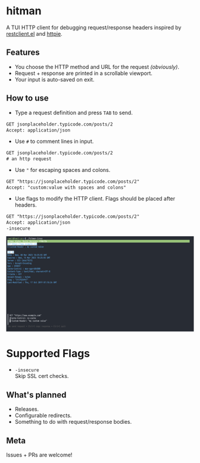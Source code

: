 # hitman

A TUI HTTP client for debugging request/response headers inspired by [restclient.el](https://github.com/pashky/restclient.el) and [httpie](https://github.com/httpie/httpie).

## Features

* You choose the HTTP method and URL for the request *(obviously)*.
* Request + response are printed in a scrollable viewport.
* Your input is auto-saved on exit.

## How to use
* Type a request definition and press `TAB` to send.
```
GET jsonplaceholder.typicode.com/posts/2
Accept: application/json
```
* Use `#` to comment lines in input.
```
GET jsonplaceholder.typicode.com/posts/2
# an http request
```
* Use `"` for escaping spaces and colons.
```
GET "https://jsonplaceholder.typicode.com/posts/2"
Accept: "custom:value with spaces and colons"
```
* Use flags to modify the HTTP client. Flags should be placed after headers.
```
GET "https://jsonplaceholder.typicode.com/posts/2"
Accept: application/json
-insecure
```

![an image](docs/1.PNG)

# Supported Flags
* `-insecure`  
    Skip SSL cert checks.

## What's planned
* Releases.
* Configurable redirects.
* Something to do with request/response bodies.

## Meta
Issues + PRs are welcome!